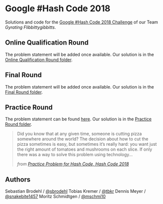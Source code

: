# Google \#Hash Code 2018

Solutions and code for the [Google \#Hash Code 2018 Challenge](https://hashcode.withgoogle.com) of our Team _Gyrating Flibbittygibbitts_.

## Online Qualification Round

The problem statement will be added once available.
Our solution is in the [Online Qualification Round folder](Online%20Qualification%20Round).

## Final Round

The problem statement will be added once available.
Our solution is in the [Final Round folder](Final%20Round).

## Practice Round

The problem statement can be found [here](Practice%20Round/pizza.pdf).
Our solution is in the [Practice Round folder](Practice%20Round).

> Did you know that at any given time, someone is cutting pizza somewhere around the world?
> The decision about how to cut the pizza sometimes is easy, but sometimes it’s ​really hard:
> you want just the right amount of tomatoes and mushrooms on each slice.
> If only there was a way to solve this problem using technology...
>
> _from [Practice Problem for Hash Code, Hash Code 2018](Practice%20Round/pizza.pdf)_

## Authors

Sebastian Brodehl / [@sbrodehl](https://github.com/sbrodehl)
Tobias Kremer / [@tbkr](https://github.com/tbkr)
Dennis Meyer / [@snakebite1457](https://github.com/snakebite1457)
Moritz Schmidtgen / [@mschmi10](https://github.com/mschmi10)
